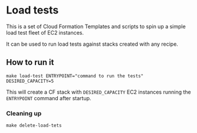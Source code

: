 # Load tests

This is a set of Cloud Formation Templates and scripts to spin up a simple load
test fleet of EC2 instances.

It can be used to run load tests against stacks created with any recipe.

## How to run it

```
make load-test ENTRYPOINT="command to run the tests" DESIRED_CAPACITY=5
```

This will create a CF stack with `DESIRED_CAPACITY` EC2 instances running the
`ENTRYPOINT` command after startup.

### Cleaning up

```
make delete-load-tets
```
